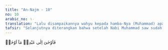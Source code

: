 ```yaml
---
title: "An-Najm - 10"
no: 10
arabic_no: ١٠
translation: "Lalu disampaikannya wahyu kepada hamba-Nya (Muhammad) apa yang telah diwahyukan Allah. "
tafsir: "Selanjutnya diterangkan bahwa setelah Nabi Muhammad saw sudah berdekatan benar dengan Jibril, Jibril menyampaikan wahyu Allah mengenai persoalan-persoalan agama."
---
```

فَاَوْحٰىٓ اِلٰى عَبْدِهٖ مَآ اَوْحٰىۗ